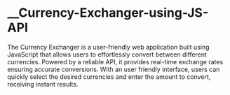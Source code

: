 # __Currency-Exchanger-using-JS-API
The Currency Exchanger is a user-friendly web application built using JavaScript that allows users to effortlessly convert between different currencies. Powered by a reliable API, it provides real-time exchange rates ensuring accurate conversions. With an user friendly interface, users can quickly select the desired currencies and enter the amount to convert, receiving instant results.
